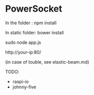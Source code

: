 PowerSocket
=========

In the folder :
npm install

In static folder:
bower install

sudo node app.js

http://your-ip:80/


(in case of touble, see elastic-beam.md)


TODO:
 - raspi-io
 - johnny-five

